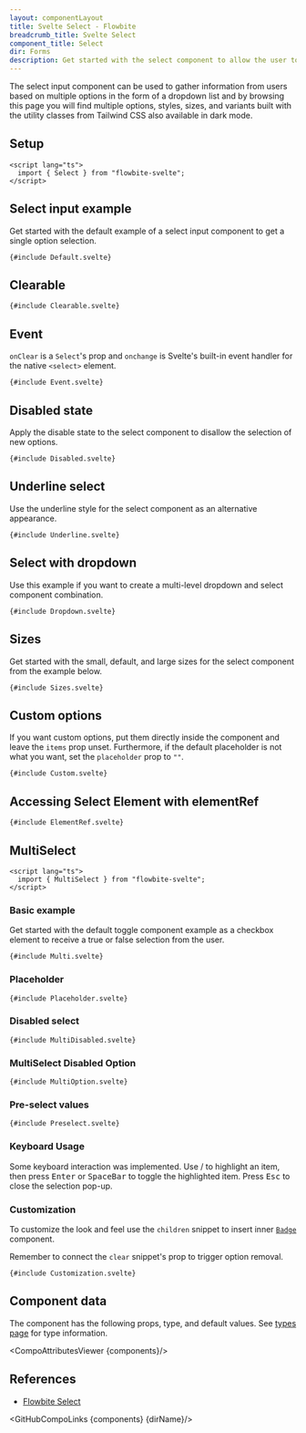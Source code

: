 ```yaml
---
layout: componentLayout
title: Svelte Select - Flowbite
breadcrumb_title: Svelte Select
component_title: Select
dir: Forms
description: Get started with the select component to allow the user to choose from one or more options from a dropdown list based on multiple styles, sizes, and variants
---
```


<script lang="ts">
import { CompoAttributesViewer,  GitHubCompoLinks, toKebabCase } from '../../utils'
import { Badge, Kbd  } from '$lib';
import { ArrowUpOutline, ArrowDownOutline } from 'flowbite-svelte-icons';
const components = 'Select, MultiSelect'
const dirName = "select"
</script>

The select input component can be used to gather information from users based on multiple options in the form of a dropdown list and by browsing this page you will find multiple options, styles, sizes, and variants built with the utility classes from Tailwind CSS also available in dark mode.

## Setup

```svelte example hideOutput
<script lang="ts">
  import { Select } from "flowbite-svelte";
</script>
```

## Select input example

Get started with the default example of a select input component to get a single option selection.

```svelte example
{#include Default.svelte}
```

## Clearable

```svelte example
{#include Clearable.svelte}
```

## Event

`onClear` is a `Select`'s prop and `onchange` is Svelte's built-in event handler for the native `<select>` element.

```svelte example
{#include Event.svelte}
```

## Disabled state

Apply the disable state to the select component to disallow the selection of new options.

```svelte example
{#include Disabled.svelte}
```

## Underline select

Use the underline style for the select component as an alternative appearance.

```svelte example
{#include Underline.svelte}
```

## Select with dropdown

Use this example if you want to create a multi-level dropdown and select component combination.

```svelte example class="h-64"
{#include Dropdown.svelte}
```

## Sizes

Get started with the small, default, and large sizes for the select component from the example below.

```svelte example
{#include Sizes.svelte}
```

## Custom options

If you want custom options, put them directly inside the component and leave the `items` prop unset. Furthermore, if the default placeholder is not what you want, set the `placeholder` prop to `""`.

```svelte example
{#include Custom.svelte}
```

## Accessing Select Element with elementRef

```svelte example
{#include ElementRef.svelte}
```

## MultiSelect

```svelte example hideOutput
<script lang="ts">
  import { MultiSelect } from "flowbite-svelte";
</script>
```

### Basic example

Get started with the default toggle component example as a checkbox element to receive a true or false selection from the user.

```svelte example class="h-96"
{#include Multi.svelte}
```

### Placeholder

```svelte example class="h-96"
{#include Placeholder.svelte}
```

### Disabled select

```svelte example class="h-24"
{#include MultiDisabled.svelte}
```

### MultiSelect Disabled Option

```svelte example class="h-80"
{#include MultiOption.svelte}
```

### Pre-select values

```svelte example class="h-80"
{#include Preselect.svelte}
```

### Keyboard Usage

Some keyboard interaction was implemented. Use <Kbd class="p-1.5"><ArrowUpOutline class="inline-block"/></Kbd>/<Kbd class="p-1.5"><ArrowDownOutline class="inline-block"/></Kbd> to highlight an item, then press <Kbd class="p-1.5">Enter</Kbd> or <Kbd class="p-1.5">SpaceBar</Kbd> to toggle the highlighted item. Press <Kbd class="p-1.5">Esc</Kbd> to close the selection pop-up.

### Customization

To customize the look and feel use the `children` snippet to insert inner [`Badge`](/docs/components/badge) component.

Remember to connect the `clear` snippet's prop to trigger option removal.

```svelte example class="h-96"
{#include Customization.svelte}
```

## Component data

The component has the following props, type, and default values. See [types page](/docs/pages/typescript) for type information.

<CompoAttributesViewer {components}/>

## References

- [Flowbite Select](https://flowbite.com/docs/forms/select/)

<GitHubCompoLinks {components} {dirName}/>
